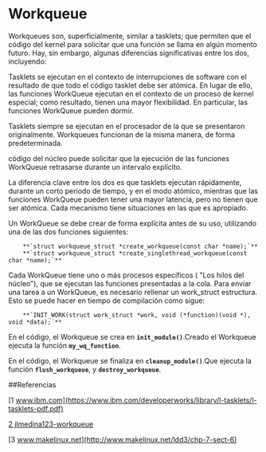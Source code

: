 Workqueue
========================

Workqueues son, superficialmente, similar a tasklets; que permiten que el código del kernel para solicitar que una función se llama en algún momento futuro. Hay, sin embargo, algunas diferencias significativas entre los dos, incluyendo:

Tasklets se ejecutan en el contexto de interrupciones de software con el resultado de que todo el código tasklet debe ser atómica. En lugar de ello, las funciones WorkQueue ejecutan en el contexto de un proceso de kernel especial; como resultado, tienen una mayor flexibilidad. En particular, las funciones WorkQueue pueden dormir.

Tasklets siempre se ejecutan en el procesador de la que se presentaron originalmente. Workqueues funcionan de la misma manera, de forma predeterminada.

código del núcleo puede solicitar que la ejecución de las funciones WorkQueue retrasarse durante un intervalo explícito.

La diferencia clave entre los dos es que tasklets ejecutan rápidamente, durante un corto período de tiempo, y en el modo atómico, mientras que las funciones WorkQueue pueden tener una mayor latencia, pero no tienen que ser atómica. Cada mecanismo tiene situaciones en las que es apropiado.

Un WorkQueue se debe crear de forma explícita antes de su uso, utilizando una de las dos funciones siguientes:


        **`struct workqueue_struct *create_workqueue(const char *name);`**
        **`struct workqueue_struct *create_singlethread_workqueue(const char *name);`**

Cada WorkQueue tiene uno o más procesos específicos ( "Los hilos del núcleo"), que se ejecutan las funciones presentadas a la cola. Para enviar una tarea a un WorkQueue, es necesario rellenar un work_struct estructura. Esto se puede hacer en tiempo de compilación como sigue:


        **`INIT_WORK(struct work_struct *work, void (*function)(void *), void *data);`**
    
    
    
En el código, el Workqueue se crea en **`init_module()`**.Creado el Workqueue ejecuta la función **`my_wq_function`**. 

En el código, el Workqueue se finaliza en **`cleanup_module()`**.Que ejecuta la función **`flush_workqueue`**, y **`destroy_workqueue`**.


##Referencias

[1 www.ibm.com](https://www.ibm.com/developerworks/library/l-tasklets/l-tasklets-pdf.pdf)

[2 jlmedina123-workqueue](https://jlmedina123.wordpress.com/2016/05/18/workqueue/)

[3 www.makelinux.net](http://www.makelinux.net/ldd3/chp-7-sect-6)













